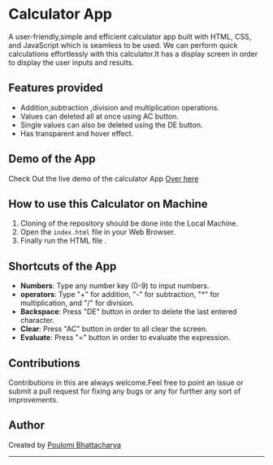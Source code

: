 # Calculator App

A user-friendly,simple and efficient calculator app built with HTML, CSS, and JavaScript which is seamless to be used. We can perform quick calculations effortlessly with this calculator.It has a display screen in order to display the user inputs and results.

## Features provided

- Addition,subtraction ,division and multiplication operations. <br>
- Values can deleted all at once using AC button. <br>
- Single values can also be deleted using the DE button. <br>
- Has transparent and hover effect.

## Demo of the App

Check Out the live demo of the calculator App [Over here](https://z7drlz.csb.app/)

## How to use this Calculator on Machine


 1. Cloning of the repository should be done into the Local Machine.
 2. Open the `index.html` file in your Web Browser. 
 3. Finally run the HTML file .

## Shortcuts of the App

- **Numbers**: Type any number key (0-9) to input numbers.
- **operators**: Type "+" for addition, "-" for subtraction, "\*" for multiplication, and "/" for division.
- **Backspace**: Press "DE" button in order  to delete the last entered character.
- **Clear**: Press "AC" button in order to  all clear the screen.
- **Evaluate**: Press "=" button in order to evaluate the expression.


## Contributions

Contributions in this are always welcome.Feel free to point an issue or submit a pull request for fixing any bugs or any for further any sort of improvements.

## Author

Created by [Poulomi Bhattacharya](https://github.com/poulomi-03)

 
 ---
